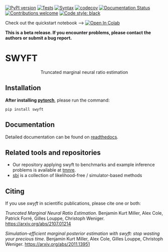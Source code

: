 [![PyPI version](https://badge.fury.io/py/swyft.svg)](https://badge.fury.io/py/swyft)
[![Tests](https://github.com/undark-lab/swyft/actions/workflows/tests.yml/badge.svg)](https://github.com/undark-lab/swyft/actions)
[![Syntax](https://github.com/undark-lab/swyft/actions/workflows/syntax.yml/badge.svg)](https://github.com/undark-lab/swyft/actions)
[![codecov](https://codecov.io/gh/undark-lab/swyft/branch/master/graph/badge.svg?token=E253LRJWWE)](https://codecov.io/gh/undark-lab/swyft)
[![Documentation Status](https://readthedocs.org/projects/swyft/badge/?version=latest)](https://swyft.readthedocs.io/en/latest/?badge=latest)
[![Contributions welcome](https://img.shields.io/badge/contributions-welcome-brightgreen.svg?style=flat)](https://github.com/undark-lab/swyft/blob/master/CONTRIBUTING.md)
[![Code style: black](https://img.shields.io/badge/code%20style-black-000000.svg)](https://github.com/psf/black)

Check out the quickstart notebook --> [![Open In Colab](https://colab.research.google.com/assets/colab-badge.svg)](https://colab.research.google.com/github/undark-lab/swyft/blob/master/notebooks/Quickstart.ipynb)

**This is a beta release. If you encounter problems, please contact the authors or submit a bug report.**

# SWYFT

<p align="center">
Truncated marginal neural ratio estimation
</p>

## Installation

**After installing [pytorch](https://pytorch.org/get-started/locally/)**, please run the command:

`pip install swyft`

## Documentation

Detailed documentation can be found on [readthedocs](https://swyft.readthedocs.io/en/latest/).

## Related tools and repositories

- Our repository applying swyft to benchmarks and example inference problems is available at [tmnre](https://github.com/bkmi/tmnre).
- [sbi](https://github.com/mackelab/sbi) is a collection of likelihood-free / simulator-based methods


## Citing

If you use *swyft* in scientific publications, please cite one or both:

*Truncated Marginal Neural Ratio Estimation*. Benjamin Kurt Miller, Alex Cole, Patrick Forré, Gilles Louppe, Christoph Weniger. https://arxiv.org/abs/2107.01214

*Simulation-efficient marginal posterior estimation with swyft: stop wasting your precious time*. Benjamin Kurt Miller, Alex Cole, Gilles Louppe, Christoph Weniger. https://arxiv.org/abs/2011.13951
